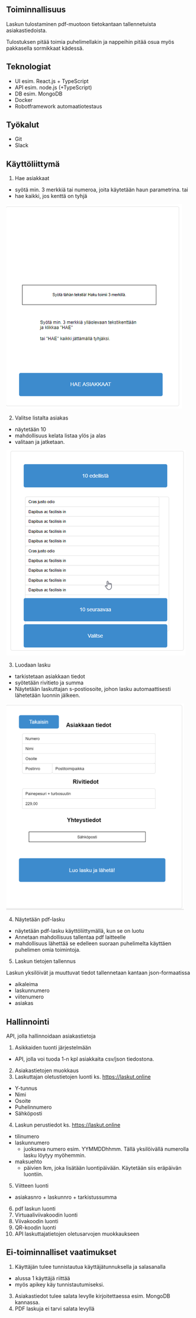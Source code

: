 ## Toiminnallisuus

Laskun tulostaminen pdf-muotoon tietokantaan tallennetuista asiakastiedoista. 

Tulostuksen pitää toimia puhelimellakin ja nappeihin pitää osua myös pakkasella sormikkaat kädessä. 

## Teknologiat 
* UI esim. React.js + TypeScript 
* API esim. node.js (+TypeScript) 
* DB esim. MongoDB 
* Docker 
* Robotframework automaatiotestaus 

## Työkalut 
* Git 
* Slack

## Käyttöliittymä 

1. Hae asiakkaat
- syötä min. 3 merkkiä tai numeroa, joita käytetään haun parametrina.
tai
- hae kaikki, jos kenttä on tyhjä

![Aloitusnäyttö](media/kuva1-3d.png "Aloitusnäkymä")

2. Valitse listalta asiakas
- näytetään 10
- mahdollisuus kelata listaa ylös ja alas
- valitaan ja jatketaan.

![Näytä lista asiakkaista](media/kuva2-3d.png "Listanäkymä")

3. Luodaan lasku
- tarkistetaan asiakkaan tiedot
- syötetään rivitieto ja summa
- Näytetään laskuttajan s-postiosoite, johon lasku automaattisesti lähetetään luonnin jälkeen.

![Luo lasku](media/kuva3-3d.png "Laskun luonti")

4. Näytetään pdf-lasku
- näytetään pdf-lasku käyttöliittymällä, kun se on luotu
- Annetaan mahdollisuus tallentaa pdf laitteelle
- mahdollisuus lähettää se edelleen suoraan puhelimelta käyttäen puhelimen omia toimintoja.

5. Laskun tietojen tallennus

Laskun yksilöivät ja muuttuvat tiedot tallennetaan kantaan json-formaatissa
- aikaleima
- laskunnumero
- viitenumero
- asiakas

## Hallinnointi

API, jolla hallinnoidaan asiakastietoja

1. Asikkaiden tuonti järjestelmään 
- API, jolla voi tuoda 1-n kpl asiakkaita csv/json tiedostona.
2. Asiakastietojen muokkaus
3. Laskuttajan oletustietojen luonti ks. https://laskut.online
- Y-tunnus
- Nimi
- Osoite
- Puhelinnumero
- Sähköposti
4. Laskun perustiedot ks. https://laskut.online
- tilinumero
- laskunnumero 
  - juokseva numero esim. YYMMDDhhmm. Tällä yksilöivällä numerolla lasku löytyy myöhemmin.
- maksuehto 
   - päivien lkm, joka lisätään luontipäivään. Käytetään siis eräpäivän luontiin.
5. Viitteen luonti
- asiakasnro + laskunnro + tarkistussumma
6. pdf laskun luonti
7. Virtuaaliviivakoodin luonti
8. Viivakoodin luonti
9. QR-koodin luonti
10. API laskuttajatietojen oletusarvojen muokkaukseen

## Ei-toiminnalliset vaatimukset

1. Käyttäjän tulee tunnistautua käyttäjätunnuksella ja salasanalla
- alussa 1 käyttäjä riittää
- myös apikey käy tunnistautumiseksi.
3. Asiakastiedot tulee salata levylle kirjoitettaessa esim. MongoDB kannassa.
4. PDF laskuja ei tarvi salata levyllä



